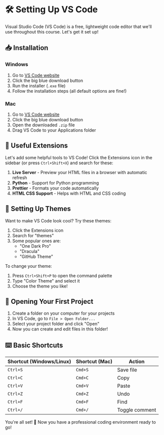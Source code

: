 # 🛠️ Setting Up VS Code

Visual Studio Code (VS Code) is a free, lightweight code editor that we'll use throughout this course. Let's get it set up!

## 📥 Installation

### Windows
1. Go to [VS Code website](https://code.visualstudio.com/)
2. Click the big blue download button 
3. Run the installer (`.exe` file)
4. Follow the installation steps (all default options are fine!)

### Mac
1. Go to [VS Code website](https://code.visualstudio.com/)
2. Click the big blue download button
3. Open the downloaded `.zip` file
4. Drag VS Code to your Applications folder

## 🧩 Useful Extensions

Let's add some helpful tools to VS Code! Click the Extensions icon in the sidebar (or press `Ctrl+Shift+X`) and search for these:

1. **Live Server** - Preview your HTML files in a browser with automatic refresh
2. **Python** - Support for Python programming
3. **Prettier** - Formats your code automatically
4. **HTML CSS Support** - Helps with HTML and CSS coding

## 🎨 Setting Up Themes

Want to make VS Code look cool? Try these themes:

1. Click the Extensions icon 
2. Search for "themes"
3. Some popular ones are:
   - "One Dark Pro"
   - "Dracula"
   - "GitHub Theme"
   
To change your theme:
1. Press `Ctrl+Shift+P` to open the command palette
2. Type "Color Theme" and select it
3. Choose the theme you like!

## 📁 Opening Your First Project

1. Create a folder on your computer for your projects
2. In VS Code, go to `File > Open Folder...`
3. Select your project folder and click "Open"
4. Now you can create and edit files in this folder!

## ⌨️ Basic Shortcuts

| Shortcut (Windows/Linux) | Shortcut (Mac) | Action |
|--------------------------|----------------|--------|
| `Ctrl+S` | `Cmd+S` | Save file |
| `Ctrl+C` | `Cmd+C` | Copy |
| `Ctrl+V` | `Cmd+V` | Paste |
| `Ctrl+Z` | `Cmd+Z` | Undo |
| `Ctrl+F` | `Cmd+F` | Find |
| `Ctrl+/` | `Cmd+/` | Toggle comment |

You're all set! 🎉 Now you have a professional coding environment ready to go! 